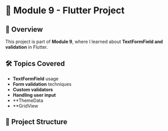 # 📱 Module 9 - Flutter Project  

## 🚀 Overview  
This project is part of **Module 9**, where I learned about **TextFormField and validation** in Flutter.  

## 🛠️ Topics Covered  
- **TextFormField** usage  
- **Form validation** techniques  
- **Custom validators**  
- **Handling user input**
- **ThemeData
- **GridView

## 📂 Project Structure  
